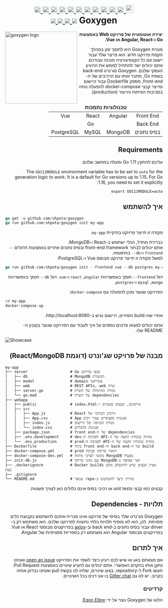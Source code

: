 <h1 align="center">
    <a href="https://github.com/Shpota/goxygen/tree/master/.github/README.md">
        <img height="20px" src="https://cdnjs.cloudflare.com/ajax/libs/flag-icon-css/3.4.6/flags/4x3/gb.svg">
    </a>
    <a href="https://github.com/Shpota/goxygen/tree/master/.github/README_zh.md">
        <img height="20px" src="https://cdnjs.cloudflare.com/ajax/libs/flag-icon-css/3.4.6/flags/4x3/cn.svg">
    </a>
    <a href="https://github.com/Shpota/goxygen/tree/master/.github/README_ua.md">
        <img height="20px" src="https://cdnjs.cloudflare.com/ajax/libs/flag-icon-css/3.4.6/flags/4x3/ua.svg">
    </a>
    <a href="https://github.com/Shpota/goxygen/tree/master/.github/README_ru.md">
        <img height="20px" src="https://cdnjs.cloudflare.com/ajax/libs/flag-icon-css/3.4.6/flags/4x3/ru.svg">
    </a>
    <a href="https://github.com/Shpota/goxygen/tree/master/.github/README_ko.md">
        <img height="20px" src="https://cdnjs.cloudflare.com/ajax/libs/flag-icon-css/3.4.6/flags/4x3/kr.svg">
    </a>
    <a href="https://github.com/Shpota/goxygen/tree/master/.github/README_pt-br.md">
        <img height="20px" src="https://cdnjs.cloudflare.com/ajax/libs/flag-icon-css/3.4.6/flags/4x3/br.svg">
    </a>
    <a href="https://github.com/Shpota/goxygen/tree/master/.github/README_by.md">
        <img height="20px" src="https://cdnjs.cloudflare.com/ajax/libs/flag-icon-css/3.4.6/flags/4x3/by.svg">
    </a>
    <a href="https://github.com/Shpota/goxygen/tree/master/.github/README_fr.md">
        <img height="20px" src="https://cdnjs.cloudflare.com/ajax/libs/flag-icon-css/3.4.6/flags/4x3/fr.svg">
    </a>
    <a href="https://github.com/Shpota/goxygen/tree/master/.github/README_es.md">
        <img height="20px" src="https://cdnjs.cloudflare.com/ajax/libs/flag-icon-css/3.4.6/flags/4x3/es.svg">
    </a>
    <a href="https://github.com/Shpota/goxygen/tree/master/.github/README_jp.md">
        <img height="20px" src="https://cdnjs.cloudflare.com/ajax/libs/flag-icon-css/3.4.6/flags/4x3/jp.svg">
    </a>
    <a href="https://github.com/Shpota/goxygen/tree/master/.github/README_id.md">
        <img height="20px" src="https://cdnjs.cloudflare.com/ajax/libs/flag-icon-css/3.4.6/flags/4x3/id.svg">
    </a>
    <a href="https://github.com/Shpota/goxygen/tree/master/.github/README_he.md">
        <img height="25px" src="https://cdnjs.cloudflare.com/ajax/libs/flag-icon-css/3.4.6/flags/4x3/il.svg">
    </a>
    <br>
    <div dir="rtl">
    Goxygen
    <a href="https://github.com/Shpota/goxygen/actions?query=workflow%3Abuild">
        <img src="https://github.com/Shpota/goxygen/workflows/build/badge.svg">
    </a>
    <a href="https://github.com/Shpota/goxygen/releases">
        <img src="https://img.shields.io/github/v/tag/shpota/goxygen?color=green&label=version">
    </a>
    <a href="https://gitter.im/goxygen/community">
        <img src="https://badges.gitter.im/goxygen/community.svg">
    </a>
    <a href="https://github.com/Shpota/goxygen/pulls">
        <img src="https://img.shields.io/badge/PRs-welcome-brightgreen.svg">
    </a>
    </div>
</h1>


<img src="../templates/react.webapp/src/logo.svg" align="left" width="230px" alt="goxygen logo">


<div dir="rtl">

**יצירה אוטומטית של פרויקט Web באמצעות Go ו-Angular, React או Vue.**

מטרת Goxygen היא לחסוך זמן במהלך הקמת פרויקט חדש.
הוא מייצר שלד עבור יישום עם כל הקונפיגורציה מוכנה עבורכם.
אתם יכולים ישר להתחיל לממש את ההיגיון העסקי שלכם.
Goxygen מג'נרט back-end בשפת Go, מחבר אותו עם הרכיבים של ה-front-end, מספק Dockerfile עבור היישום ומייצר קבצי docker-compose להפעלה נוחה בסביבות הפיתוח והייצור (production).
</div>

<div dir="rtl">
<table>
    <thead>
    <tr align="center">
        <td colspan=4><b>טכנולוגיות נתמכות</b></td>
    </tr>
    </thead>
    <tbody>
    <tr align="center">
        <td align="center">Front End</td>
        <td>Angular</td>
        <td>React</td>
        <td>Vue</td>
    </tr>
    <tr align="center">
        <td>Back End</td>
        <td colspan=3>Go</td>
    </tr>
    <tr align="center">
        <td>בסיס נתונים</td>
        <td>MongoDB</td>
        <td>MySQL</td>
        <td>PostgreSQL</td>
    </tr>
    </tbody>
</table>
</div>

<div dir="rtl">

## Requirements
עליכם להתקין Go 1.11 ומעלה במחשב שלכם.

The `GO111MODULE` environment variable has to be set to `auto`
for the generation logic to work. It is a default for Go
versions up to 1.15. For Go 1.16, you need to set it explicitly:
```
export GO111MODULE=auto
```

## איך להשתמש
</div>

```go
go get -u github.com/shpota/goxygen
go run github.com/shpota/goxygen init my-app
```
<div dir="rtl">

פקודה זו תייצר פרויקט בתיקיית <span dir="ltr">`my-app`</span>.  
</div>

<div dir="rtl">

כברירת מחדל, הכלי ישתמש ב-React ו-MongoDB.  
אתם יכולים לבחור front-end framework ובסיס נתונים אחרים באמצעות הדגלים <span dir="ltr">`--frontend`</span> ו-<span dir="ltr">`--db`</span> בהתאמה.  
למשל פקודה זו תייצר פרויקט מבוסס Vue ו-PostgreSQL:
</div>

```go
go run github.com/shpota/goxygen init --frontend vue --db postgres my-app
```

<div dir="rtl">

דגל <span dir="ltr">`--frontend`</span> תומך באפשרויות <span dir="ltr">`angular`</span>, <span dir="ltr">`react`</span> ו-<span dir="ltr">`vue`</span>.
דגל <span dir="ltr">`--db`</span> תומך באפשרויות <span dir="ltr">`mongo`</span>, <span dir="ltr">`mysql`</span> ו-<span dir="ltr">`postgres`</span>.
</div>

<div dir="rtl">

הפרויקט שנוצר מוכן להפעלה עם <span dir="ltr">`docker-compose`</span>:  
</div>

```sh
cd my-app
docker-compose up
```

<div dir="rtl">

אחרי שה-build הסתיים, היישום נגיש ב-http://localhost:8080.
</div>

<div dir="rtl">

אתם יכולים למצוא פרטים נוספים על איך לעבוד עם הפרויקט שנוצר בקובץ ה-README שלו.  
</div>

![Showcase](showcase.gif)

<div dir="rtl">

## מבנה של פרויקט שג'ונרט (דוגמת React/MongoDB)
</div>


    my-app
    ├── server                   # Go קבצי פרויקט
    │   ├── db                   # MongoDB תקשורת
    │   ├── model                # domain אובייקטי
    │   ├── web                  # REST APIs, web שרת
    │   ├── server.go            # נקודת ההתחלה של השרת
    │   └── go.mod               # של השרת dependencies
    ├── webapp                    
    │   ├── public               # index.html-אייקונים, קבצים סטטיים ו
    │   ├── src                       
    │   │   ├── App.js           # React הרכיב המרכזי של
    │   │   ├── App.css          # App סגנונות ספציפיים עבור רכיב
    │   │   ├── index.js         # נקודת הכניסה של היישום          
    │   │   └── index.css        # סגנונות גלובליים
    │   ├── package.json         # front end-של ה dependencies
    │   ├── .env.development     # dev-לסביבת ה API-מחזיק בנקודת הקצה של ה
    │   └── .env.production      # prod-לסביבת ה API-מחזיק בנקודת הקצה של ה
    ├── Dockerfile               # ביחד front end-וה back end-של ה build
    ├── docker-compose.yml       # prod תיאור פריסת סביבת
    ├── docker-compose-dev.yml   # מקומי לצרכי פיתוח MongoDB מפעיל
    ├── init-db.js               # עם נתוני בדיקה MongoDB-יוצר אסופה ב
    ├── .dockerignore            # Docker builds מציין קבצים שיש להתעלם מהם בעת
    ├── .gitignore
    └── README.md                # שנוצר repo-מדריך כיצד להשתמש ב

<div dir="rtl">

קבצים כמו קבצי unit tests או רכיבי בסיס אינם כלולים כאן לצורך פשטות.
</div>

<div dir="rtl">

## תלויות - Dependencies
</div>

<div dir="rtl">

Goxygen מג'נרט שלד בסיסי של פרויקט ואינו מכריח אתכם להשתמש בקבוצת כלים מסוימת. לכן, הוא לא מוסיף תלויות בלתי נחוצות לפרויקט שלכם.
הוא משתמש רק ב-driver עבור בסיס נתונים ב-back end וב-[axios](https://github.com/axios/axios) בפרויקטים מבוססי React או Vue. בפרויקטים מבוססי Angular הוא משתמש רק בספריות ספציפיות של Angular.
</div>

<div dir="rtl">

## איך לתרום
</div>

<div dir="rtl">

אם מצאתם באג או שיש לכם רעיון כיצד לשפר את הפרויקט [open an issue](https://github.com/Shpota/goxygen/issues) ואנחנו נתקן אותו בהקדם האפשרי. אתם יכולים גם להציע שינויים באמצעות Pull Request. תעשו Fork ל-repository, בצעו שינויים, שלחו לנו בקשת pull ואנחנו נבדוק אותה בקרוב. יש לנו גם [Gitter chat](https://gitter.im/goxygen/community) בו אנו דנים בכל השינויים.
</div>

<div dir="rtl">

### קרדיטים
</div>

<div dir="rtl">

הלוגו של Goxygen נוצר על ידי [Egon Elbre](https://twitter.com/egonelbre).
</div>
